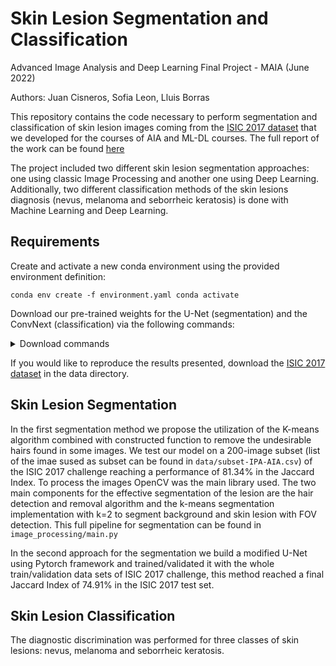 # Skin Lesion Segmentation and Classification
Advanced Image Analysis and  Deep Learning Final Project - MAIA (June 2022)

Authors: Juan Cisneros, Sofia Leon, Lluis Borras


This repository contains the code necessary to perform segmentation and classification of skin lesion images coming from the [ISIC 2017 dataset](https://challenge.isic-archive.com/data/#2017) that we developed for the courses of AIA and ML-DL courses. The full report of the work can be found [here](https://drive.google.com/file/d/18lAHqXaKnv-g3L-kwVYo-1daJ-TvYoiU/view?usp=share_link) 

The project included two different skin lesion segmentation approaches: one using classic Image Processing and another one using Deep
Learning. Additionally, two different classification methods of the skin lesions diagnosis (nevus, melanoma and seborrheic keratosis) is done with Machine
Learning and Deep Learning. 


## Requirements

Create and activate a new conda environment using the provided environment definition:

`conda env create -f environment.yaml
conda activate  `

Download our pre-trained weights for the U-Net (segmentation) and the ConvNext (classification) via the following commands:

<details>
<summary>
Download commands
</summary>

```
mkdir checkpoints
cd checkpoints
gdown 1IrG3V-Fc9oXTQEo2Wf0OQq_x2bPWZ_FH
gdown 1pM8GtUysfSQJOcCPIHw-kI9BbQD_FdLg
```
</details>

If you would like to reproduce the results presented, download the [ISIC 2017 dataset](https://challenge.isic-archive.com/data/#2017) in the data directory.

## Skin Lesion Segmentation 

In the first segmentation method we propose the utilization of the K-means algorithm combined with constructed function to remove the undesirable hairs found in some images. We test our model on a 200-image subset (list of the imae sused as subset can be found in `data/subset-IPA-AIA.csv`) of the ISIC 2017 challenge reaching a performance of 81.34% in the Jaccard Index. To process the images OpenCV was the main library used. The two main components for the effective segmentation of the lesion are the hair detection and removal algorithm and the k-means segmentation implementation with k=2 to segment background and skin lesion with FOV detection. This full pipeline for segmentation can be found in `image_processing/main.py`

In the second approach for the segmentation we build a modified U-Net using Pytorch framework and trained/validated it with the whole train/validation data sets of ISIC 2017 challenge, this method reached a final Jaccard Index of 74.91% in the ISIC 2017 test set. 

## Skin Lesion Classification

The diagnostic discrimination was performed for three classes of skin lesions: nevus, melanoma and seborrheic keratosis. 



